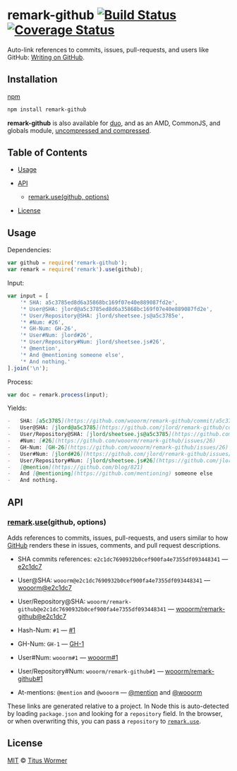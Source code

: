 # remark-github [![Build Status](https://img.shields.io/travis/wooorm/remark-github.svg)](https://travis-ci.org/wooorm/remark-github) [![Coverage Status](https://img.shields.io/codecov/c/github/wooorm/remark-github.svg)](https://codecov.io/github/wooorm/remark-github)

Auto-link references to commits, issues, pull-requests, and users like GitHub: [Writing on GitHub](https://help.github.com/articles/writing-on-github/#references).

## Installation

[npm](https://docs.npmjs.com/cli/install)

```bash
npm install remark-github
```

**remark-github** is also available for [duo](http://duojs.org/#getting-started),
and as an AMD, CommonJS, and globals module, [uncompressed and
compressed](https://github.com/wooorm/remark-github/releases).

## Table of Contents

*   [Usage](#usage)

*   [API](#api)

    *   [remark.use(github, options)](#remarkusegithub-options)

*   [License](#license)

## Usage

Dependencies:

```javascript
var github = require('remark-github');
var remark = require('remark').use(github);
```

Input:

```javascript
var input = [
    '* SHA: a5c3785ed8d6a35868bc169f07e40e889087fd2e',
    '* User@SHA: jlord@a5c3785ed8d6a35868bc169f07e40e889087fd2e',
    '* User/Repository@SHA: jlord/sheetsee.js@a5c3785e',
    '* #Num: #26',
    '* GH-Num: GH-26',
    '* User#Num: jlord#26',
    '* User/Repository#Num: jlord/sheetsee.js#26',
    '* @mention',
    '* And @mentioning someone else',
    '* And nothing.'
].join('\n');
```

Process:

```javascript
var doc = remark.process(input);
```

Yields:

```markdown
-   SHA: [a5c3785](https://github.com/wooorm/remark-github/commit/a5c3785ed8d6a35868bc169f07e40e889087fd2e)
-   User@SHA: [jlord@a5c3785](https://github.com/jlord/remark-github/commit/a5c3785ed8d6a35868bc169f07e40e889087fd2e)
-   User/Repository@SHA: [jlord/sheetsee.js@a5c3785](https://github.com/jlord/sheetsee.js/commit/a5c3785e)
-   #Num: [#26](https://github.com/wooorm/remark-github/issues/26)
-   GH-Num: [GH-26](https://github.com/wooorm/remark-github/issues/26)
-   User#Num: [jlord#26](https://github.com/jlord/remark-github/issues/26)
-   User/Repository#Num: [jlord/sheetsee.js#26](https://github.com/jlord/sheetsee.js/issues/26)
-   [@mention](https://github.com/blog/821)
-   And [@mentioning](https://github.com/mentioning) someone else
-   And nothing.
```

## API

### [remark](https://github.com/wooorm/remark#api).[use](https://github.com/wooorm/remark#remarkuseplugin-options)(github, options)

Adds references to commits, issues, pull-requests, and users similar to how
[GitHub](https://help.github.com/articles/writing-on-github/#references)
renders these in issues, comments, and pull request descriptions.

*   SHA commits references: `e2c1dc7690932b0cef900fa4e7355df093448341`
    — [e2c1dc7](https://github.com/wooorm/remark-github/commit/e2c1dc7690932b0cef900fa4e7355df093448341)

*   User@SHA: `wooorm@e2c1dc7690932b0cef900fa4e7355df093448341`
    — [wooorm@e2c1dc7](https://github.com/wooorm/remark-github/commit/e2c1dc7690932b0cef900fa4e7355df093448341)

*   User/Repository@SHA:
    `wooorm/remark-github@e2c1dc7690932b0cef900fa4e7355df093448341`
    — [wooorm/remark-github@e2c1dc7](https://github.com/wooorm/remark-github/commit/e2c1dc7690932b0cef900fa4e7355df093448341)

*   Hash-Num: `#1`
    — [#1](https://github.com/wooorm/remark-github/issues/1)

*   GH-Num: `GH-1`
    — [GH-1](https://github.com/wooorm/remark-github/issues/1)

*   User#Num: `wooorm#1`
    — [wooorm#1](https://github.com/wooorm/remark-github/issues/1)

*   User/Repository#Num: `wooorm/remark-github#1`
    — [wooorm/remark-github#1](https://github.com/wooorm/remark-github/issues/1)

*   At-mentions: `@mention` and `@wooorm`
    — [@mention](https://github.com/blog/821) and [@wooorm](https://github.com/wooorm)

These links are generated relative to a project. In Node this is auto-detected
by loading `package.json` and looking for a `repository` field.
In the browser, or when overwriting this, you can pass a `repository` to
[`remark.use`](https://github.com/wooorm/remark#remarkuseplugin-options).

## License

[MIT](LICENSE) © [Titus Wormer](http://wooorm.com)
